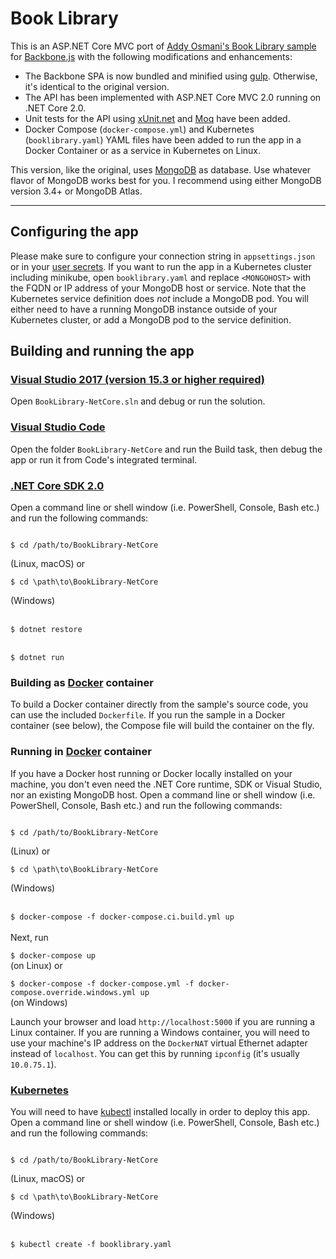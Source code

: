 # Book Library
This is an ASP.NET Core MVC port of [Addy Osmani's Book Library sample](https://github.com/addyosmani/backbone-fundamentals/tree/gh-pages/practicals/exercise-2)
for [Backbone.js](http://backbonejs.org/) with the following modifications and enhancements:
- The Backbone SPA is now bundled and minified using [gulp](http://gulpjs.com/). Otherwise, it's identical to the original version.
- The API has been implemented with ASP.NET Core MVC 2.0 running on .NET Core 2.0. 
- Unit tests for the API using [xUnit.net](https://github.com/xunit/xunit) and [Moq](https://github.com/moq/moq4) have been added.
- Docker Compose (`docker-compose.yml`) and Kubernetes (`booklibrary.yaml`) YAML files have been added to run the app in a Docker Container or as a service in Kubernetes on Linux. 

This version, like the original, uses [MongoDB](https://www.mongodb.com/) as database. Use whatever flavor of MongoDB works best for you. I recommend using either MongoDB version 3.4+ or MongoDB Atlas.

****
## Configuring the app
Please make sure to configure your connection string in `appsettings.json` or in your [user secrets](https://docs.microsoft.com/en-us/aspnet/core/security/app-secrets).
If you want to run the app in a Kubernetes cluster including minikube, open `booklibrary.yaml` and replace `<MONGOHOST>` with the FQDN or IP address of your MongoDB host or service. Note that the Kubernetes service definition does _not_ include a MongoDB pod. You will either need to have a running MongoDB instance outside of your Kubernetes cluster, or add a MongoDB pod to the service definition.

## Building and running the app
### [Visual Studio 2017 (version 15.3 or higher required)](https://www.visualstudio.com/download)
Open `BookLibrary-NetCore.sln` and debug or run the solution.

### [Visual Studio Code](https://code.visualstudio.com/)
Open the folder `BookLibrary-NetCore` and run the Build task, then debug the app or run it from Code's integrated terminal.

### [.NET Core SDK 2.0](https://www.microsoft.com/net/download/core)
Open a command line or shell window (i.e. PowerShell, Console, Bash etc.) and run the following commands:

<code>
$ cd /path/to/BookLibrary-NetCore<br />
</code> (Linux, macOS)
or<br />
<code>   
$ cd \path\to\BookLibrary-NetCore<br />
</code> (Windows)<br />
<br />

<code>
$ dotnet restore
</code>
<br />
<code>
$ dotnet run
</code>

### Building as [Docker](https://www.docker.com/community-edition) container
To build a Docker container directly from the sample's source code, you can use the included `Dockerfile`. If you run the sample in a Docker container (see below), the Compose file will build the container on the fly. 

### Running in [Docker](https://www.docker.com/community-edition) container
If you have a Docker host running or Docker locally installed on your machine, you don't even need the .NET Core runtime, SDK or Visual Studio, nor an existing MongoDB host. 
Open a command line or shell window (i.e. PowerShell, Console, Bash etc.) and run the following commands:

<code>
$ cd /path/to/BookLibrary-NetCore<br />
</code> (Linux)
or<br />
<code>   
$ cd \path\to\BookLibrary-NetCore<br />
</code> (Windows)<br />
<br />

<code>
$ docker-compose -f docker-compose.ci.build.yml up
</code>
<br />
Next, run
<br />
<code>
$ docker-compose up
</code> (on Linux)
or <br />
<code>
$ docker-compose -f docker-compose.yml -f docker-compose.override.windows.yml up
</code> (on Windows)

Launch your browser and load `http://localhost:5000` if you are running a Linux container. If you are running a Windows container, you will need to use your machine's IP address on the `DockerNAT` virtual Ethernet adapter instead of `localhost`. You can get this by running `ipconfig` (it's usually `10.0.75.1`).  

### [Kubernetes](https://kubernetes.io/)
You will need to have [kubectl](https://github.com/kubernetes/kubernetes/releases) installed locally in order to deploy this app. Open a command line or shell window (i.e. PowerShell, Console, Bash etc.) and run the following commands:

<code>
$ cd /path/to/BookLibrary-NetCore<br />
</code> (Linux, macOS)
or<br />
<code>   
$ cd \path\to\BookLibrary-NetCore<br />
</code> (Windows)<br />
<br />

<code>
$ kubectl create -f booklibrary.yaml
</code>

